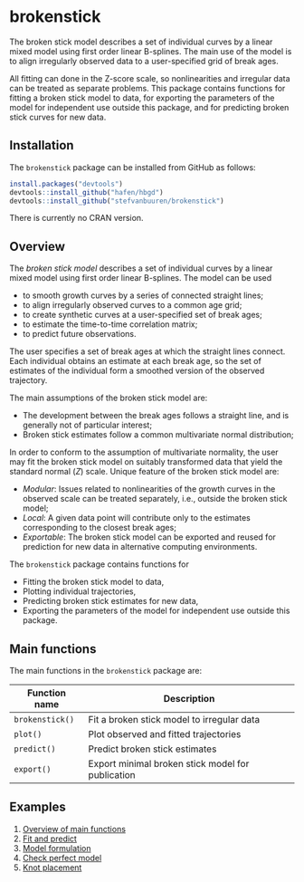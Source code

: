<!-- README.md is generated from README.Rmd. Please edit that file -->
brokenstick
===========

The broken stick model describes a set of individual curves by a linear mixed model using first order linear B-splines. The main use of the model is to align irregularly observed data to a user-specified grid of break ages.

All fitting can done in the Z-score scale, so nonlinearities and irregular data can be treated as separate problems. This package contains functions for fitting a broken stick model to data, for exporting the parameters of the model for independent use outside this package, and for predicting broken stick curves for new data.

Installation
------------

The `brokenstick` package can be installed from GitHub as follows:

``` r
install.packages("devtools")
devtools::install_github("hafen/hbgd")
devtools::install_github("stefvanbuuren/brokenstick")
```

There is currently no CRAN version.

Overview
--------

The *broken stick model* describes a set of individual curves by a linear mixed model using first order linear B-splines. The model can be used

-   to smooth growth curves by a series of connected straight lines;
-   to align irregularly observed curves to a common age grid;
-   to create synthetic curves at a user-specified set of break ages;
-   to estimate the time-to-time correlation matrix;
-   to predict future observations.

The user specifies a set of break ages at which the straight lines connect. Each individual obtains an estimate at each break age, so the set of estimates of the individual form a smoothed version of the observed trajectory.

The main assumptions of the broken stick model are:

-   The development between the break ages follows a straight line, and is generally not of particular interest;
-   Broken stick estimates follow a common multivariate normal distribution;

In order to conform to the assumption of multivariate normality, the user may fit the broken stick model on suitably transformed data that yield the standard normal (*Z*) scale. Unique feature of the broken stick model are:

-   *Modular*: Issues related to nonlinearities of the growth curves in the observed scale can be treated separately, i.e., outside the broken stick model;
-   *Local*: A given data point will contribute only to the estimates corresponding to the closest break ages;
-   *Exportable*: The broken stick model can be exported and reused for prediction for new data in alternative computing environments.

The `brokenstick` package contains functions for

-   Fitting the broken stick model to data,
-   Plotting individual trajectories,
-   Predicting broken stick estimates for new data,
-   Exporting the parameters of the model for independent use outside this package.

Main functions
--------------

The main functions in the `brokenstick` package are:

| Function name   | Description                                       |
|-----------------|---------------------------------------------------|
| `brokenstick()` | Fit a broken stick model to irregular data        |
| `plot()`        | Plot observed and fitted trajectories             |
| `predict()`     | Predict broken stick estimates                    |
| `export()`      | Export minimal broken stick model for publication |

Examples
--------

1.  [Overview of main functions](https://stefvanbuuren.github.io/brokenstick/mainfunctions.html)
2.  [Fit and predict](https://stefvanbuuren.github.io/brokenstick/prediction.html)
3.  [Model formulation](https://stefvanbuuren.github.io/brokenstick/model.html)
4.  [Check perfect model](https://stefvanbuuren.github.io/brokenstick/perfectmodel.html)
5.  [Knot placement](https://stefvanbuuren.github.io/brokenstick/knotplacement.html)
